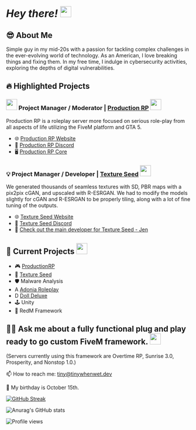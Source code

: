 # ____***Hey there! <img src="https://media.giphy.com/media/hvRJCLFzcasrR4ia7z/giphy.gif" width="30px"/>***____

## 😎 **About Me**
Simple guy in my mid-20s with a passion for tackling complex challenges in the ever-evolving world of technology. As an American, I love breaking things and fixing them. In my free time, I indulge in cybersecurity activities, exploring the depths of digital vulnerabilities.

## 🔥 **Highlighted Projects**

### <img src="https://www.productionrp.net/assets/img/Logo_Mini.png" width="30px"/> Project Manager / Moderator | [Production RP](https://productionrp.net/) <img src="https://www.productionrp.net/assets/img/Logo_Mini.png" width="30px"/>
Production RP is a roleplay server more focused on serious role-play from all aspects of life utilizing the FiveM platform and GTA 5.

- 🌐 [Production RP Website](https://productionrp.net/)
- 💬 [Production RP Discord](https://discord.gg/productionrp)
- 🖥️ [Production RP Core](https://core.productionrp.net)

### 💡 Project Manager / Developer | [Texture Seed](https://textureseed.com/) <img src="https://media.giphy.com/media/pO6VirqF04cgEUVbzS/giphy.gif" width="30px"/>
We generated thousands of seamless textures with SD, PBR maps with a pix2pix cGAN, and upscaled with R-ESRGAN. We had to modify the models slightly for cGAN and R-ESRGAN to be properly tiling, along with a lot of fine tuning of the outputs.

- 🌐 [Texture Seed Website](https://textureseed.com/)
- 💬 [Texture Seed Discord](https://discord.gg/7mEF9rjB4f)
- 🌟 [Check out the main developer for Texture Seed - Jen](https://github.com/JenMaki)

## 🎯 **Current Projects** <img src="https://media.giphy.com/media/du3J3cXyzhj75IOgvA/giphy.gif" width="30px"/>
- 🎮 [ProductionRP](https://www.productionrp.net/)
- 🎨 [Texture Seed](https://textureseed.com/)
- 🛡️ Malware Analysis
- A [Adonia Roleplay](https://discord.gg/adoniarp)
- D [Doll Deluxe](https://discord.gg/P8KqqcDWnh)
- 🕹️ Unity
- 🤠 RedM Framework

## 🤔💬 Ask me about a fully functional plug and play ready to go custom FiveM framework. <img src="https://media.giphy.com/media/3ohzdYJK1wAdPWVk88/giphy.gif" width="30px"/>
(Servers currently using this framework are Overtime RP, Sunrise 3.0, Prosperity, and Nonstop 1.0.)

📫 How to reach me: [tiny@tinywhenwet.dev](mailto:tiny@tinywhenwet.dev)

🎂 My birthday is October 15th.

[![GitHub Streak](https://streak-stats.demolab.com?user=tinywhenwet&theme=tokyonight_duo&hide_border=true&date_format=M%20j%5B%2C%20Y%5D)](https://git.io/streak-stats)

![Anurag's GitHub stats](https://github-readme-stats.vercel.app/api?username=TinyWhenWet&show_icons=true&theme=tokyonight)

![Profile views](https://gpvc.arturio.dev/tinywhenwet)
